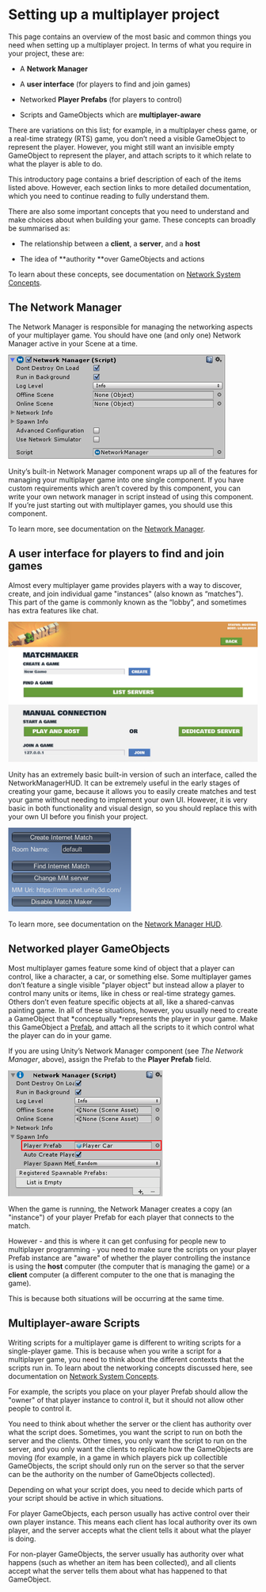 
# Setting up a multiplayer project

This page contains an overview of the most basic and common things you need when setting up a multiplayer project. In terms of what you require in your project, these are:

* A **Network Manager**

* A **user interface** (for players to find and join games)

* Networked **Player Prefabs** (for players to control)

* Scripts and GameObjects which are **multiplayer-aware**

There are variations on this list; for example, in a multiplayer chess game, or a real-time strategy (RTS) game, you don’t need a visible GameObject to represent the player. However, you might still want an invisible empty GameObject to represent the player, and attach scripts to it which relate to what the player is able to do.

This introductory page contains a brief description of each of the items listed above. However, each section links to more detailed documentation, which you need to continue reading to fully understand them.

There are also some important concepts that you need to understand and make choices about when building your game. These concepts can broadly be summarised as:

* The relationship between a **client**, a **server**, and a **host**

* The idea of **authority **over GameObjects and actions

To learn about these concepts, see documentation on [Network System Concepts](UNetConcepts).

## The Network Manager

The Network Manager is responsible for managing the networking aspects of your multiplayer game. You should have one (and only one) Network Manager active in your Scene at a time.

![The Network Manager Component](../uploads/Main/NetworkManagerInspector.png)

Unity’s built-in Network Manager component wraps up all of the features for managing your multiplayer game into one single component. If you have custom requirements which aren’t covered by this component, you can write your own network manager in script instead of using this component. If you’re just starting out with multiplayer games, you should use this component.

To learn more, see documentation on the [Network Manager](UNetManager).

## A user interface for players to find and join games

Almost every multiplayer game provides players with a way to discover, create, and join individual game "instances" (also known as “matches”). This part of the game is commonly known as the “lobby”, and sometimes has extra features like chat.

![A typical multiplayer game lobby, allowing players to find, create and join games, as seen in the TANKS networking demo, available on the Asset Store.](../uploads/Main/NetworkLobbyExample.jpg)

Unity has an extremely basic built-in version of such an interface, called the NetworkManagerHUD. It can be extremely useful in the early stages of creating your game, because it allows you to easily create matches and test your game without needing to implement your own UI. However, it is very basic in both functionality and visual design, so you should replace this with your own UI before you finish your project.

![Unity’s built-in Network Manager HUD, shown in MatchMaker mode.](../uploads/Main/NetworkManagerHUD-MatchMakerMode.png)

To learn more, see documentation on the [Network Manager HUD](UNetManagerHUD).

## Networked player GameObjects

Most multiplayer games feature some kind of object that a player can control, like a character, a car, or something else. Some multiplayer games don’t feature a single visible "player object" but instead allow a player to control many units or items, like in chess or real-time strategy games. Others don’t even feature specific objects at all, like a shared-canvas painting game. In all of these situations, however, you usually need to create a GameObject that *conceptually *represents the player in your game. Make this GameObject a [Prefab](Prefabs), and attach all the scripts to it which control what the player can do in your game.

If you are using Unity’s Network Manager component (see *The Network Manager*, above), assign the Prefab to the **Player Prefab** field. 

![The network manager with a "Player Car" prefab assigned to the Player Prefab field.](../uploads/Main/NetworkManagerWithPlayerPrefab.png)

When the game is running, the Network Manager creates a copy (an "instance") of your player Prefab for each player that connects to the match.

However - and this is where it can get confusing for people new to multiplayer programming - you need to make sure the scripts on your player Prefab instance are "aware" of whether the player controlling the instance is using the **host** computer (the computer that is managing the game) or a **client** computer (a different computer to the one that is managing the game).

This is because both situations will be occurring at the same time.

## Multiplayer-aware Scripts

Writing scripts for a multiplayer game is different to writing scripts for a single-player game. This is because when you write a script for a multiplayer game, you need to think about the different contexts that the scripts run in. To learn about the networking concepts discussed here, see documentation on [Network System Concepts](UNetConcepts).

For example, the scripts you place on your player Prefab should allow the "owner" of that player instance to control it, but it should not allow other people to control it.

You need to think about whether the server or the client has authority over what the script does. Sometimes, you want the script to run on both the server and the clients. Other times, you only want the script to run on the server, and you only want the clients to replicate how the GameObjects are moving (for example, in a game in which players pick up collectible GameObjects, the script should only run on the server so that the server can be the authority on the number of GameObjects collected).

Depending on what your script does, you need to decide which parts of your script should be active in which situations. 


For player GameObjects, each person usually has active control over their own player instance. This means each client has local authority over its own player, and the server accepts what the client tells it about what the player is doing.

For non-player GameObjects, the server usually has authority over what happens (such as whether an item has been collected), and all clients accept what the server tells them about what has happened to that GameObject. 

